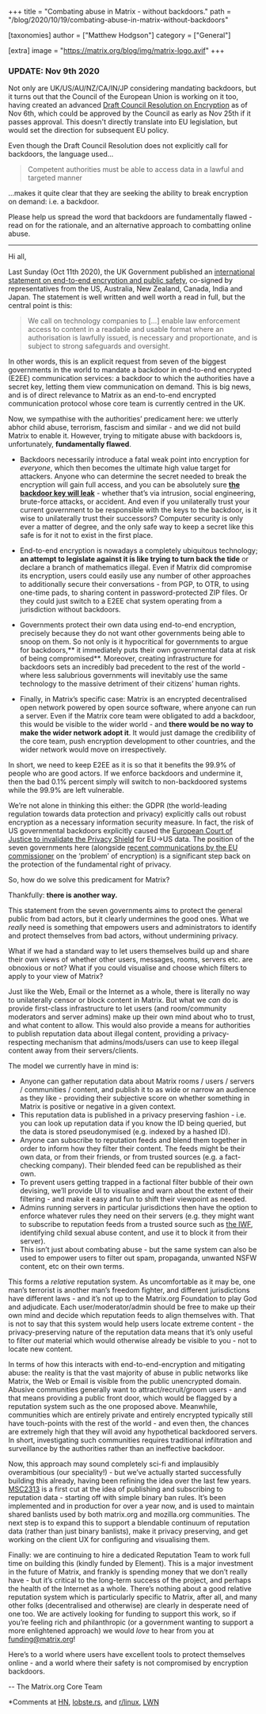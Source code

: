 +++
title = "Combating abuse in Matrix - without backdoors."
path = "/blog/2020/10/19/combating-abuse-in-matrix-without-backdoors"

[taxonomies]
author = ["Matthew Hodgson"]
category = ["General"]

[extra]
image = "https://matrix.org/blog/img/matrix-logo.avif"
+++

### UPDATE: Nov 9th 2020

Not only are UK/US/AU/NZ/CA/IN/JP considering mandating
backdoors, but it turns out that the Council of the European Union is working on it too, having created an advanced
[Draft Council Resolution on Encryption](https://files.orf.at/vietnam2/files/fm4/202045/783284_fh_st12143-re01en20_783284.pdf)
as of Nov 6th, which could be approved by the Council as early as Nov 25th if it passes approval.  This doesn't directly
translate into EU legislation, but would set the direction for subsequent EU policy.

Even though the Draft Council Resolution does not explicitly call for backdoors, the language used...

> Competent authorities must be able to access data in a lawful and targeted manner

...makes it quite clear that they are seeking the ability to break encryption on demand: i.e. a backdoor.

Please help us spread the word that backdoors are fundamentally flawed - read on for the rationale, and an alternative
approach to combatting online abuse.

---

Hi all,

Last Sunday (Oct 11th 2020), the UK Government published an [international statement on end-to-end encryption and public safety](https://www.gov.uk/government/publications/international-statement-end-to-end-encryption-and-public-safety), co-signed by representatives from the US, Australia, New Zealand, Canada, India and Japan.  The statement is well written and well worth a read in full, but the central point is this:

> We call on technology companies to [...] enable law enforcement access to content in a readable and usable format where an authorisation is lawfully issued, is necessary and proportionate, and is subject to strong safeguards and oversight.

In other words, this is an explicit request from seven of the biggest governments in the world to mandate a backdoor in end-to-end encrypted (E2EE) communication services: a backdoor to which the authorities have a secret key, letting them view communication on demand.  This is big news, and is of direct relevance to Matrix as an end-to-end encrypted communication protocol whose core team is currently centred in the UK.

Now, we sympathise with the authorities’ predicament here: we utterly abhor child abuse, terrorism, fascism and similar - and we did not build Matrix to enable it.  However, trying to mitigate abuse with backdoors is, unfortunately, **fundamentally flawed**.

*   Backdoors necessarily introduce a fatal weak point into encryption for _everyone_, which then becomes the ultimate high value target for attackers.  Anyone who can determine the secret needed to break the encryption will gain full access, and you can be absolutely sure **[the backdoor key will leak](https://techcrunch.com/2016/07/27/security-experts-have-cloned-all-seven-tsa-master-keys/)** - whether that’s via intrusion, social engineering, brute-force attacks, or accident.  And even if you unilaterally trust your current government to be responsible with the keys to the backdoor, is it wise to unilaterally trust their successors?  Computer security is only ever a matter of degree, and the only safe way to keep a secret like this safe is for it not to exist in the first place.

*   End-to-end encryption is nowadays a completely ubiquitous technology; **an attempt to legislate against it is like trying to turn back the tide** or declare a branch of mathematics illegal.  Even if Matrix did compromise its encryption, users could easily use any number of other approaches to additionally secure their conversations - from PGP, to OTR, to using one-time pads, to sharing content in password-protected ZIP files.  Or they could just switch to a E2EE chat system operating from a jurisdiction without backdoors.

*   Governments protect their own data using end-to-end encryption, precisely because they do not want other governments being able to snoop on them.  So not only is it hypocritical for governments to argue for backdoors,** it immediately puts their own governmental data at risk of being compromised**.  Moreover, creating infrastructure for backdoors sets an incredibly bad precedent to the rest of the world - where less salubrious governments will inevitably use the same technology to the massive detriment of their citizens’ human rights.

*   Finally, in Matrix’s specific case: Matrix is an encrypted decentralised open network powered by open source software, where anyone can run a server.  Even if the Matrix core team were obligated to add a backdoor, this would be visible to the wider world - and **there would be no way to make the wider network adopt it**.  It would just damage the credibility of the core team, push encryption development to other countries,  and the wider network would move on irrespectively.

In short, we need to keep E2EE as it is so that it benefits the 99.9% of people who are good actors. If we enforce backdoors and undermine it, then the bad 0.1% percent simply will switch to non-backdoored systems while the 99.9% are left vulnerable.

We’re not alone in thinking this either: the GDPR (the world-leading regulation towards data protection and privacy) explicitly calls out robust encryption as a necessary information security measure. In fact, the risk of US governmental backdoors explicitly caused the [European Court of Justice to invalidate the Privacy Shield](http://curia.europa.eu/juris/document/document.jsf?docid=228677&doclang=EN) for EU->US data.  The position of the seven governments here (alongside [recent communications by the EU commissioner](https://ec.europa.eu/home-affairs/sites/homeaffairs/files/what-we-do/policies/european-agenda-security/20200724_com-2020-607-commission-communication_en.pdf) on the ‘problem’ of encryption) is a significant step back on the protection of the fundamental right of privacy.

So, how do we solve this predicament for Matrix?

Thankfully: **there is another way.**

This statement from the seven governments aims to protect the general public from bad actors, but it clearly undermines the good ones.  What we _really_ need is something that empowers users and administrators to identify and protect themselves from bad actors, without undermining privacy.

What if we had a standard way to let users themselves build up and share their own views of whether other users, messages, rooms, servers etc. are obnoxious or not?  What if you could visualise and choose which filters to apply to your view of Matrix?

Just like the Web, Email or the Internet as a whole, there is literally no way to unilaterally censor or block content in Matrix.  But what we _can_ do is provide first-class infrastructure to let users (and room/community moderators and server admins) make up their own mind about who to trust, and what content to allow.  This would also provide a means for authorities to publish reputation data about illegal content, providing a privacy-respecting mechanism that admins/mods/users can use to keep illegal content away from their servers/clients.

The model we currently have in mind is:

*   Anyone can gather reputation data about Matrix rooms / users / servers / communities / content, and publish it to as wide or narrow an audience as they like - providing their subjective score on whether something in Matrix is positive or negative in a given context.
*   This reputation data is published in a privacy preserving fashion - i.e. you can look up reputation data if you know the ID being queried, but the data is stored pseudonymised (e.g. indexed by a hashed ID).
*   Anyone can subscribe to reputation feeds and blend them together in order to inform how they filter their content.  The feeds might be their own data, or from their friends, or from trusted sources (e.g. a fact-checking company).  Their blended feed can be republished as their own.
*   To prevent users getting trapped in a factional filter bubble of their own devising, we’ll provide UI to visualise and warn about the extent of their filtering - and make it easy and fun to shift their viewpoint as needed.
*   Admins running servers in particular jurisdictions then have the option to enforce whatever rules they need on their servers (e.g. they might want to subscribe to reputation feeds from a trusted source such as [the IWF](https://www.iwf.org.uk/), identifying child sexual abuse content, and use it to block it from their server).
*   This isn’t just about combating abuse - but the same system can also be used to empower users to filter out spam, propaganda, unwanted NSFW content, etc on their own terms.

This forms a _relative_ reputation system.  As uncomfortable as it may be, one man’s terrorist is another man’s freedom fighter, and different jurisdictions have different laws - and it’s not up to the Matrix.org Foundation to play God and adjudicate.  Each user/moderator/admin should be free to make up their own mind and decide which reputation feeds to align themselves with.  That is not to say that this system would help users locate extreme content - the privacy-preserving nature of the reputation data means that it’s only useful to filter _out_ material which would otherwise already be visible to you - not to locate new content.

In terms of how this interacts with end-to-end-encryption and mitigating abuse: the reality is that the vast majority of abuse in public networks like Matrix, the Web or Email is visible from the public unencrypted domain. Abusive communities generally want to attract/recruit/groom users - and that means providing a public front door, which would be flagged by a reputation system such as the one proposed above.  Meanwhile, communities which are entirely private and entirely encrypted typically still have touch-points with the rest of the world - and even then, the chances are extremely high that they will avoid any hypothetical backdoored servers.  In short, investigating such communities requires traditional infiltration and surveillance by the authorities rather than an ineffective backdoor.

Now, this approach may sound completely sci-fi and implausibly overambitious (our speciality!) - but we’ve actually started successfully building this already, having been refining the idea over the last few years.  [MSC2313](https://github.com/matrix-org/matrix-doc/blob/msc2313/proposals/2313-moderation-policy-rooms.md) is a first cut at the idea of publishing and subscribing to reputation data - starting off with simple binary ban rules.  It’s been implemented and in production for over a year now, and is used to maintain shared banlists used by both matrix.org and mozilla.org communities.  The next step is to expand this to support a blendable continuum of reputation data (rather than just binary banlists), make it privacy preserving, and get working on the client UX for configuring and visualising them.

Finally: we are continuing to hire a dedicated Reputation Team to work full time on building this (kindly funded by Element).  This is a major investment in the future of Matrix, and frankly is spending money that we don’t really have - but it’s critical to the long-term success of the project, and perhaps the health of the Internet as a whole.  There’s nothing about a good relative reputation system which is particularly specific to Matrix, after all, and many other folks (decentralised and otherwise) are clearly in desperate need of one too. We are actively looking for funding to support this work, so if you’re feeling rich and philanthropic (or a government wanting to support a more enlightened approach) we would _love_ to hear from you at [funding@matrix.org](mailto:funding@matrix.org)!

Here’s to a world where users have excellent tools to protect themselves online - and a world where their safety is not compromised by encryption backdoors.

\-- The Matrix.org Core Team

*Comments at [HN](https://news.ycombinator.com/item?id=24826951), [lobste.rs](https://lobste.rs/s/ntyvtw/combating_abuse_matrix_without), and [r/linux](https://www.reddit.com/r/linux/comments/je8s7x/combating_abuse_in_matrix_without_backdoors/), [LWN](https://lwn.net/Articles/834710/)
